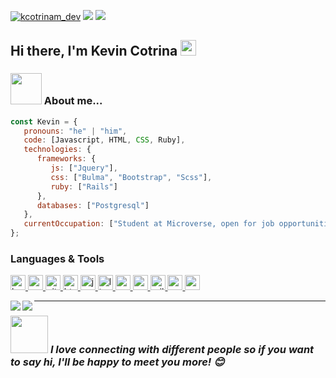 <a href="https://twitter.com/kcotrinam_dev" target="blank"><img src="https://img.shields.io/twitter/follow/kcotrinam_dev?logo=twitter&style=for-the-badge" alt="kcotrinam_dev" /></a>
![](https://img.shields.io/static/v1?label=kevincotrina&message=LinkedIn&color=blue&style=for-the-badge)
![](http://estruyf-github.azurewebsites.net/api/VisitorHit?user=kcotrinam&countColorcountColor&countColor=%237B1E7A)


## Hi there, I'm Kevin Cotrina <img src="https://media.giphy.com/media/hvRJCLFzcasrR4ia7z/giphy.gif" width="25px">

### <img src="https://media.giphy.com/media/VgCDAzcKvsR6OM0uWg/giphy.gif" width="50"> About me...
```javascript
const Kevin = {
   pronouns: "he" | "him",
   code: [Javascript, HTML, CSS, Ruby],
   technologies: {
      frameworks: {
         js: ["Jquery"],
         css: ["Bulma", "Bootstrap", "Scss"],
         ruby: ["Rails"]
      },
      databases: ["Postgresql"]
   },
   currentOccupation: ["Student at Microverse, open for job opportunities"]
};
```
### Languages & Tools
<p align="left">
  <a href="https://getbootstrap.com" target="_blank">
    <img src="https://devicons.github.io/devicon/devicon.git/icons/bootstrap/bootstrap-plain.svg" alt="bootstrap" width="24" height="24"/>
  </a>
  <a href="https://www.w3schools.com/css/" target="_blank">
    <img src="https://devicons.github.io/devicon/devicon.git/icons/css3/css3-original-wordmark.svg" alt="css3" width="24" height="24"/>
  </a>
  <a href="https://git-scm.com/" target="_blank">
    <img src="https://www.vectorlogo.zone/logos/git-scm/git-scm-icon.svg" alt="git" width="24" height="24"/>
  </a>
  <a href="https://www.w3.org/html/" target="_blank">
    <img src="https://devicons.github.io/devicon/devicon.git/icons/html5/html5-original-wordmark.svg" alt="html5" width="24" height="24"/>
  </a>
  <a href="https://developer.mozilla.org/en-US/docs/Web/JavaScript" target="_blank">
    <img src="https://devicons.github.io/devicon/devicon.git/icons/javascript/javascript-original.svg" alt="javascript" width="24" height="24"/>
  </a>
  <a href="https://www.linux.org/" target="_blank">
    <img src="https://devicons.github.io/devicon/devicon.git/icons/linux/linux-original.svg" alt="linux" width="24" height="24"/>
  </a>
  <a href="https://www.postgresql.org" target="_blank">
    <img src="https://devicons.github.io/devicon/devicon.git/icons/postgresql/postgresql-original-wordmark.svg" alt="postgresql" width="24" height="24"/>
  </a>
  <a href="https://pugjs.org" target="_blank">
    <img src="https://cdn.worldvectorlogo.com/logos/pug.svg" alt="pug" width="24" height="24"/>
  </a>
  <a href="https://rubyonrails.org" target="_blank">
    <img src="https://devicons.github.io/devicon/devicon.git/icons/rails/rails-original-wordmark.svg" alt="rails" width="24" height="24"/>
  </a>
  <a href="https://www.ruby-lang. org/en/" target="_blank">
    <img src="https://devicons.github.io/devicon/devicon.git/icons/ruby/ruby-original-wordmark.svg" alt="ruby" width="24" height="24"/>
  </a>
  <a href="https://sass-lang.com" target="_blank">
    <img src="https://devicons.github.io/devicon/devicon.git/icons/sass/sass-original.svg" alt="sass" width="24" height="24"/>
  </a>
</p>

<p>
<img align="left" src="https://github-readme-stats.vercel.app/api?username=kcotrinam&show_icons=true&theme=jolly" />
<img align="left" src="https://github-readme-stats.vercel.app/api/top-langs/?username=kcotrinam&layout=compact&theme=jolly" />
</p>

---
### <img src="https://media.giphy.com/media/LnQjpWaON8nhr21vNW/giphy.gif" width="60"> <em><b>I love connecting with different people</b> so if you want to say <b>hi, I'll be happy to meet you more!</b> 😊</em>
